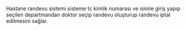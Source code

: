 Hastane randevu sistemi sisteme tc kimlik numarası ve isimle giriş yapıp seçilen departmandan doktor seçip randevu oluşturup randevu iptal edilmesini sağlar.
